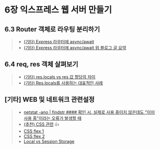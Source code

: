 
# 6장 익스프레스 웹 서버 만들기

## 6.3 Router 객체로 라우팅 분리하기
>- [(기타) Express 라우터에 async/await](https://sustainable-dev.tistory.com/79)
>- [(기타) Express 라우터에 async/await 위 블로그 글 요약](https://github.com/ykbyeon/Javascript/blob/main/Node.js_TextBook/ch6/README_Express_Router_AsyncAwait.md)

## 6.4 req, res 객체 살펴보기
>- [(기타) res.locals vs res 값 할당의  차이](https://stackoverflow.com/q/24072333/28188826)
>- [(기타) Res.locals를 사용하는 대표적인 사례](https://github.com/ykbyeon/Javascript/blob/main/Node.js_TextBook/ch6/README_res.local_Usage.md)

## [기타] WEB 및 네트워크 관련설정
>- [netstat -ano | findstr #### 확인 시, 실제로 사용 중이지 않은데도 "이미 사용 중"이라는 오류가 발생할 때](https://github.com/ykbyeon/Javascript/blob/main/Node.js_TextBook/ch6/README_excluded_port_range.md)
>- [(추천) CSS 관련](https://devjiraynor.github.io/2022-03-28-css-order-list/) :+1:
>- [CSS flex 1](https://developer.mozilla.org/ko/docs/Web/CSS/flex)
>- [CSS flex 2](https://studiomeal.com/archives/197)
>- [Local vs Session Storage](https://inpa.tistory.com/entry/JS-%F0%9F%93%9A-localStorage-sessionStorage)
